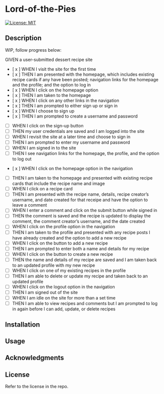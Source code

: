 # Lord-of-the-Pies

[![License: MIT](https://img.shields.io/badge/License-MIT-yellow.svg)](https://opensource.org/licenses/MIT)

## Description

WIP, follow progress below:

GIVEN a user-submitted dessert recipe site

- [ x ] WHEN I visit the site for the first time
- [ x ] THEN I am presented with the homepage, which includes existing recipe cards if any have been posted; navigation links for the homepage and the profile; and the option to log in
- [ x ] WHEN I click on the homepage option
- [ x ] THEN I am taken to the homepage
- [ x ] WHEN I click on any other links in the navigation
- [ x ] THEN I am prompted to either sign up or sign in
- [ x ] WHEN I choose to sign up
- [ x ] THEN I am prompted to create a username and password
- [ ] WHEN I click on the sign-up button
- [ ] THEN my user credentials are saved and I am logged into the site
- [ ] WHEN I revisit the site at a later time and choose to sign in
- [ ] THEN I am prompted to enter my username and password
- [ ] WHEN I am signed in to the site
- [ ] THEN I see navigation links for the homepage, the profile, and the option to log out
- [ x ] WHEN I click on the homepage option in the navigation
- [ ] THEN I am taken to the homepage and presented with existing recipe cards that include the recipe name and image
- [ ] WHEN I click on a recipe card
- [ ] THEN I am presented with the recipe name, details, recipe creator’s username, and date created for that receipe and have the option to leave a comment
- [ ] WHEN I enter a comment and click on the submit button while signed in
- [ ] THEN the comment is saved and the recipe is updated to display the comment, the comment creator’s username, and the date created
- [ ] WHEN I click on the profile option in the navigation
- [ ] THEN I am taken to the profile and presented with any recipe posts I have already created and the option to add a new recipe
- [ ] WHEN I click on the button to add a new recipe
- [ ] THEN I am prompted to enter both a name and details for my recipe
- [ ] WHEN I click on the button to create a new recipe
- [ ] THEN the name and details of my recipe are saved and I am taken back to an updated profile with my new recipe
- [ ] WHEN I click on one of my existing recipes in the profile
- [ ] THEN I am able to delete or update my recipe and taken back to an updated profile
- [ ] WHEN I click on the logout option in the navigation
- [ ] THEN I am signed out of the site
- [ ] WHEN I am idle on the site for more than a set time
- [ ] THEN I am able to view recipes and comments but I am prompted to log in again before I can add, update, or delete recipes

## Installation

## Usage

## Acknowledgments

## License

Refer to the license in the repo.
